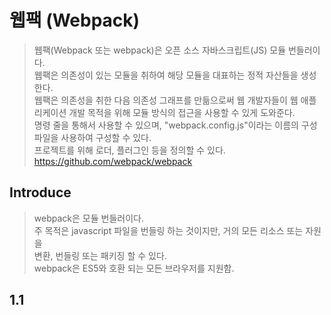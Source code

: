 # 웹팩 (Webpack)  
> 웹팩(Webpack 또는 webpack)은 오픈 소스 자바스크립트(JS) 모듈 번들러이다.  
> 웹팩은 의존성이 있는 모듈을 취하여 해당 모듈을 대표하는 정적 자산들을 생성한다.  
> 웹팩은 의존성을 취한 다음 의존성 그래프를 만듦으로써 웹 개발자들이 웹 애플리케이션 개발 목적을 위해 모듈 방식의 접근을 사용할 수 있게 도와준다.   
> 명령 줄을 통해서 사용할 수 있으며, "webpack.config.js"이라는 이름의 구성 파일을 사용하여 구성할 수 있다.  
> 프로젝트를 위해 로더, 플러그인 등을 정의할 수 있다. 
> https://github.com/webpack/webpack  

## Introduce  
> webpack은 모듈 번들러이다.  
> 주 목적은 javascript 파일을 번들링 하는 것이지만, 거의 모든 리소스 또는 자원을  
> 변환, 번들링 또는 패키징 할 수 있다.  
> webpack은 ES5와 호환 되는 모든 브라우저를 지원함.  
     


## 1.1 